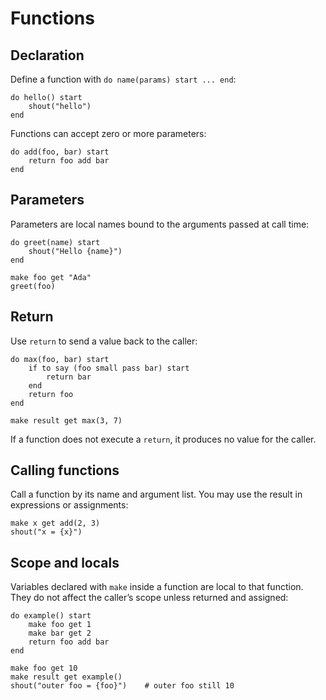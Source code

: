 # Functions

## Declaration

Define a function with `do name(params) start ... end`:

```naijascript
do hello() start
    shout("hello")
end
```

Functions can accept zero or more parameters:

```naijascript
do add(foo, bar) start
    return foo add bar
end
```

## Parameters

Parameters are local names bound to the arguments passed at call time:

```naijascript
do greet(name) start
    shout("Hello {name}")
end

make foo get "Ada"
greet(foo)
```

## Return

Use `return` to send a value back to the caller:

```naijascript
do max(foo, bar) start
    if to say (foo small pass bar) start
        return bar
    end
    return foo
end

make result get max(3, 7)
```

If a function does not execute a `return`, it produces no value for the caller.

## Calling functions

Call a function by its name and argument list. You may use the result in expressions or assignments:

```naijascript
make x get add(2, 3)
shout("x = {x}")
```

## Scope and locals

Variables declared with `make` inside a function are local to that function. They do not affect the caller’s scope unless returned and assigned:

```naijascript
do example() start
    make foo get 1
    make bar get 2
    return foo add bar
end

make foo get 10
make result get example()
shout("outer foo = {foo}")    # outer foo still 10
```

